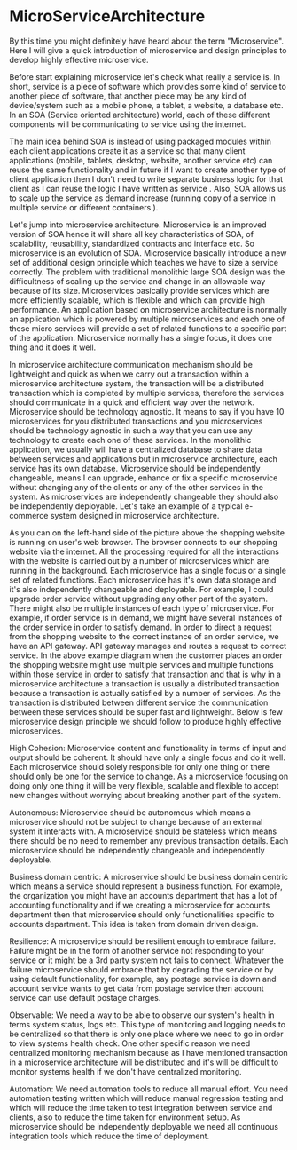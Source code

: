 # MicroServiceArchitecture


By this time you might definitely have heard about the term "Microservice". Here I will give a quick introduction of microservice and design principles to develop highly effective microservice.

Before start explaining microservice let's check what really a service is. In short, service is a piece of software which provides some kind of service to another piece of software, that another piece may be any kind of device/system such as a mobile phone, a tablet, a website, a database etc. In an SOA (Service oriented architecture) world, each of these different components will be communicating to service using the internet.

The main idea behind SOA is instead of using packaged modules within each client applications create it as a service so that many client applications (mobile, tablets, desktop, website, another service etc) can reuse the same functionality and in future if I want to create another type of client application then I don't need to write separate business logic for that client as I can reuse the logic I have written as service . Also, SOA allows us to scale up the service as demand increase (running copy of a service in multiple service or different containers ).

Let's jump into microservice architecture. Microservice is an improved version of SOA hence it will share all key characteristics of SOA, of scalability, reusability, standardized contracts and interface etc. So microservice is an evolution of SOA. Microservice basically introduce a new set of additional design principle which teaches we have to size a service correctly. The problem with traditional monolithic large SOA design was the difficultness of scaling up the service and change in an allowable way because of its size. Microservices basically provide services which are more efficiently scalable, which is flexible and which can provide high performance. An application based on microservice architecture is normally an application which is powered by multiple microservices and each one of these micro services will provide a set of related functions to a specific part of the application. Microservice normally has a single focus, it does one thing and it does it well.

In microservice architecture communication mechanism should be lightweight and quick as when we carry out a transaction within a microservice architecture system, the transaction will be a distributed transaction which is completed by multiple services, therefore the services should communicate in a quick and efficient way over the network. Microservice should be technology agnostic. It means to say if you have 10 microservices for you distributed transactions and you microservices should be technology agnostic in such a way that you can use any technology to create each one of these services. In the monolithic application, we usually will have a centralized database to share data between services and applications but in microservice architecture, each service has its own database. Microservice should be independently changeable, means I can upgrade, enhance or fix a specific microservice without changing any of the clients or any of the other services in the system. As microservices are independently changeable they should also be independently deployable. Let's take an example of a typical e-commerce system designed in microservice architecture.


            
          

            
          

            
          

            
          

            
          


        
      

As you can on the left-hand side of the picture above the shopping website is running on user's web browser. The browser connects to our shopping website via the internet. All the processing required for all the interactions with the website is carried out by a number of microservices which are running in the background. Each microservice has a single focus or a single set of related functions. Each microservice has it's own data storage and it's also independently changeable and deployable. For example, I could upgrade order service without upgrading any other part of the system. There might also be multiple instances of each type of microservice. For example, if order service is in demand, we might have several instances of the order service in order to satisfy demand. In order to direct a request from the shopping website to the correct instance of an order service, we have an API gateway. API gateway manages and routes a request to correct service. In the above example diagram when the customer places an order the shopping website might use multiple services and multiple functions within those service in order to satisfy that transaction and that is why in a microservice architecture a transaction is usually a distributed transaction because a transaction is actually satisfied by a number of services. As the transaction is distributed between different service the communication between these services should be super fast and lightweight. Below is few microservice design principle we should follow to produce highly effective microservices.

High Cohesion: Microservice content and functionality in terms of input and output should be coherent. It should have only a single focus and do it well. Each microservice should solely responsible for only one thing or there should only be one for the service to change. As a microservice focusing on doing only one thing it will be very flexible, scalable and flexible to accept new changes without worrying about breaking another part of the system.

Autonomous: Microservice should be autonomous which means a microservice should not be subject to change because of an external system it interacts with. A microservice should be stateless which means there should be no need to remember any previous transaction details. Each microservice should be independently changeable and independently deployable.

Business domain centric: A microservice should be business domain centric which means a service should represent a business function. For example, the organization you might have an accounts department that has a lot of accounting functionality and if we creating a microservice for accounts department then that microservice should only functionalities specific to accounts department. This idea is taken from domain driven design.

Resilience: A microservice should be resilient enough to embrace failure. Failure might be in the form of another service not responding to your service or it might be a 3rd party system not fails to connect. Whatever the failure microservice should embrace that by degrading the service or by using default functionality, for example, say postage service is down and account service wants to get data from postage service then account service can use default postage charges.

Observable: We need a way to be able to observe our system's health in terms system status, logs etc. This type of monitoring and logging needs to be centralized so that there is only one place where we need to go in order to view systems health check. One other specific reason we need centralized monitoring mechanism because as I have mentioned transaction in a microservice architecture will be distributed and it's will be difficult to monitor systems health if we don't have centralized monitoring.

Automation: We need automation tools to reduce all manual effort. You need automation testing written which will reduce manual regression testing and which will reduce the time taken to test integration between service and clients, also to reduce the time taken for environment setup. As microservice should be independently deployable we need all continuous integration tools which reduce the time of deployment. 
